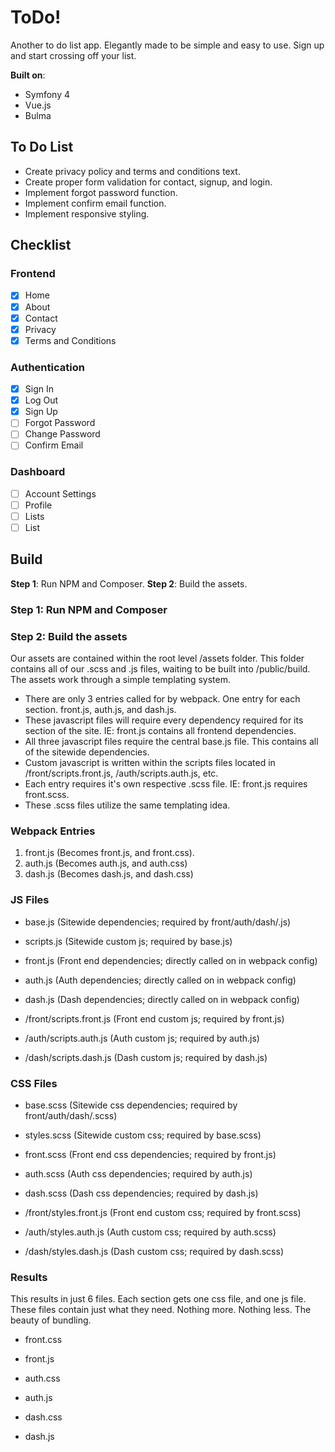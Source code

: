 # ToDo!
Another to do list app. Elegantly made to be simple and easy to use. Sign up and start crossing off your list.

**Built on**:
- Symfony 4
- Vue.js
- Bulma

## To Do List
- Create privacy policy and terms and conditions text.
- Create proper form validation for contact, signup, and login.
- Implement forgot password function.
- Implement confirm email function.
- Implement responsive styling.

## Checklist

### Frontend
- [x] Home
- [x] About
- [x] Contact
- [x] Privacy
- [x] Terms and Conditions

### Authentication
- [x] Sign In
- [x] Log Out
- [x] Sign Up
- [ ] Forgot Password
- [ ] Change Password
- [ ] Confirm Email

### Dashboard
- [ ] Account Settings
- [ ] Profile
- [ ] Lists
- [ ] List

## Build

**Step 1**: Run NPM and Composer.
**Step 2**: Build the assets.

### Step 1: Run NPM and Composer


### Step 2: Build the assets
 Our assets are contained within the root level /assets folder. This folder contains all of our .scss and .js files, waiting to be built into /public/build. The assets work through a simple templating system.
 
 - There are only 3 entries called for by webpack. One entry for each section. front.js, auth.js, and dash.js.
 - These javascript files will require every dependency required for its section of the site. IE: front.js contains all frontend dependencies.
 - All three javascript files require the central base.js file. This contains all of the sitewide dependencies.
 - Custom javascript is written within the scripts files located in /front/scripts.front.js, /auth/scripts.auth.js, etc. 
 - Each entry requires it's own respective .scss file. IE: front.js requires front.scss.
 - These .scss files utilize the same templating idea.
 
 ### Webpack Entries
 1. front.js (Becomes front.js, and front.css).
 2. auth.js (Becomes auth.js, and auth.css) 
 3. dash.js (Becomes dash.js, and dash.css) 

 ### JS Files
 - base.js (Sitewide dependencies; required by front/auth/dash/.js)
 - scripts.js (Sitewide custom js; required by base.js)
 
 - front.js (Front end dependencies; directly called on in webpack config)
 - auth.js (Auth dependencies; directly called on in webpack config)
 - dash.js (Dash dependencies; directly called on in webpack config)
 
 - /front/scripts.front.js (Front end custom js; required by front.js)
 - /auth/scripts.auth.js (Auth custom js; required by auth.js)
 - /dash/scripts.dash.js (Dash custom js; required by dash.js)
 
 
 ### CSS Files
  - base.scss (Sitewide css dependencies; required by front/auth/dash/.scss)
  - styles.scss (Sitewide custom css; required by base.scss)
  
  - front.scss (Front end css dependencies; required by front.js)
  - auth.scss (Auth css dependencies; required by auth.js)
  - dash.scss (Dash css dependencies; required by dash.js)
  
  - /front/styles.front.js (Front end custom css; required by front.scss)
  - /auth/styles.auth.js (Auth custom css; required by auth.scss)
  - /dash/styles.dash.js (Dash custom css; required by dash.scss)
  
  
  ### Results
  This results in just 6 files. Each section gets one css file, and one js file. These files contain just what they need. Nothing more. Nothing less. The beauty of bundling.
  
  - front.css
  - front.js
  
  - auth.css
  - auth.js
  
  - dash.css
  - dash.js
